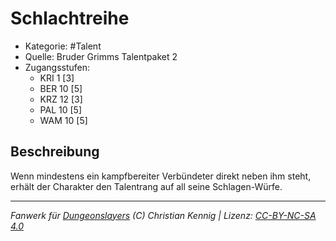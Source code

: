 <!---
Dies ist ein Fanwerk für DUNGEONSLAYERS (C) von Christian Kennig

Quellen:      [Bruder Grimms Talentpaket 2](https://www.f-space.de/ds4/downloads.html)
              [Talentbeschreibungen](https://www.f-space.de/ds4/tools-talentcards.html)
License:      [CC-BY-NC-SA 4.0](https://creativecommons.org/licenses/by-nc-sa/4.0/deed.de)
Richtlinien:  [Fanwerkrichtlinien](https://www.dungeonslayers.net/fanwerk-richtlinien/)
Autor:        Zauberlehrling
-->

  
# Schlachtreihe  
- Kategorie: #Talent  
- Quelle: Bruder Grimms Talentpaket 2  
- Zugangsstufen:  
  - KRI 1 [3]  
  - BER 10 [5]  
  - KRZ 12 [3]  
  - PAL 10 [5]  
  - WAM 10 [5]  

## Beschreibung  
Wenn mindestens ein kampfbereiter Verbündeter direkt neben ihm steht, erhält der Charakter den Talentrang auf all seine Schlagen-Würfe.


___  
*Fanwerk für [Dungeonslayers](https://www.dungeonslayers.net/) (C) Christian Kennig | Lizenz: [CC-BY-NC-SA 4.0](https://creativecommons.org/licenses/by-nc-sa/4.0/deed.de)*  